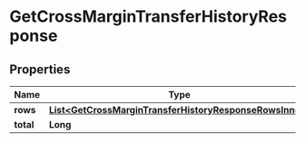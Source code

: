

# GetCrossMarginTransferHistoryResponse


## Properties

| Name | Type | Description | Notes |
|------------ | ------------- | ------------- | -------------|
|**rows** | [**List&lt;GetCrossMarginTransferHistoryResponseRowsInner&gt;**](GetCrossMarginTransferHistoryResponseRowsInner.md) |  |  [optional] |
|**total** | **Long** |  |  [optional] |



